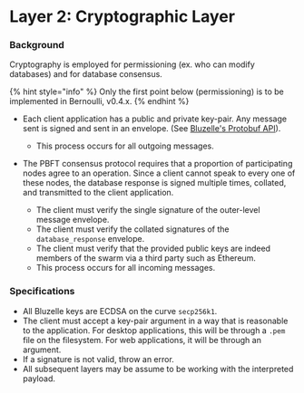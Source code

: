 # Layer 2: Cryptographic Layer

### Background

Cryptography is employed for permissioning \(ex. who can modify databases\) and for database consensus.

{% hint style="info" %}
Only the first point below \(permissioning\) is to be implemented in Bernoulli, v0.4.x.
{% endhint %}

* Each client application has a public and private key-pair. Any message sent is signed and sent in an envelope. \(See [Bluzelle's Protobuf API](../bluzelles-protobuf-api.md#message-envelopes)\).
  * This process occurs for all outgoing messages.
* The PBFT consensus protocol requires that a proportion of participating nodes agree to an operation. Since a client cannot speak to every one of these nodes, the database response is signed multiple times, collated, and transmitted to the client application. 

  * The client must verify the single signature of the outer-level message envelope.
  * The client must verify the collated signatures of the `database_response` envelope.
  * The client must verify that the provided public keys are indeed members of the swarm via a third party such as Ethereum.
  * This process occurs for all incoming messages.

### Specifications

* All Bluzelle keys are ECDSA on the curve `secp256k1`.
* The client must accept a key-pair argument in a way that is reasonable to the application. For desktop applications, this will be through a `.pem` file on the filesystem. For web applications, it will be through an argument.
* If a signature is not valid, throw an error.
* All subsequent layers may be assume to be working with the interpreted payload.



